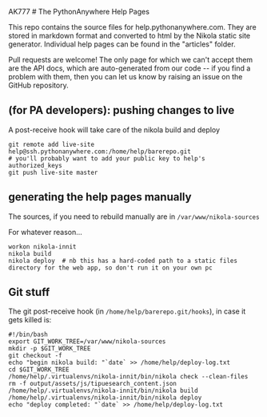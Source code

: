  AK777 # The PythonAnywhere Help Pages

This repo contains the source files for help.pythonanywhere.com.  They are
stored in markdown format and converted to html by the Nikola static site generator.
Individual help pages can be found in the "articles" folder.

Pull requests are welcome!  The only page for which we can't
accept them are the API docs, which are auto-generated from our code -- if you
find a problem with them, then you can let us know by raising an issue on the
GitHub repository.


## (for PA developers): pushing changes to live

A post-receive hook will take care of the nikola build and deploy

    git remote add live-site help@ssh.pythonanywhere.com:/home/help/barerepo.git
    # you'll probably want to add your public key to help's authorized_keys
    git push live-site master


## generating the help pages manually

The sources, if you need to rebuild manually are in `/var/www/nikola-sources`

For whatever reason...

    workon nikola-innit
    nikola build
    nikola deploy  # nb this has a hard-coded path to a static files directory for the web app, so don't run it on your own pc

## Git stuff

The git post-receive hook (in `/home/help/barerepo.git/hooks`), in case it gets killed is:

    #!/bin/bash
    export GIT_WORK_TREE=/var/www/nikola-sources
    mkdir -p $GIT_WORK_TREE
    git checkout -f
    echo "begin nikola build: "`date` >> /home/help/deploy-log.txt
    cd $GIT_WORK_TREE
    /home/help/.virtualenvs/nikola-innit/bin/nikola check --clean-files
    rm -f output/assets/js/tipuesearch_content.json
    /home/help/.virtualenvs/nikola-innit/bin/nikola build
    /home/help/.virtualenvs/nikola-innit/bin/nikola deploy
    echo "deploy completed: "`date` >> /home/help/deploy-log.txt

